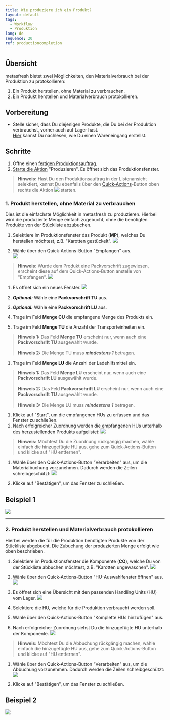 ```yaml
---
title: Wie produziere ich ein Produkt?
layout: default
tags:
  - Workflow
  - Produktion
lang: de
sequence: 20
ref: productioncompletion
---
```


## Übersicht
metasfresh bietet zwei Möglichkeiten, den Materialverbrauch bei der Produktion zu protokollieren:
1. Ein Produkt herstellen, ohne Material zu verbrauchen.
1. Ein Produkt herstellen und Materialverbrauch protokollieren.

## Vorbereitung
- Stelle sicher, dass Du diejenigen Produkte, die Du bei der Produktion verbrauchst, vorher auch auf Lager hast.<br>
[Hier](Zu_Bestellung_Wareneingang_erstellen) kannst Du nachlesen, wie Du einen Wareneingang erstellst.

## Schritte
1. Öffne einen [fertigen Produktionsauftrag](NeuerProduktionsauftrag).
1. [Starte die Aktion](AktionStarten) "Produzieren". Es öffnet sich das Produktionsfenster.
 >**Hinweis:** Hast Du den Produktionsauftrag in der Listenansicht selektiert, kannst Du ebenfalls über den [Quick-Actions](AktionStarten)-Button oben rechts die Aktion ![](assets/Actionbutton_Produzieren.png) starten.

### 1. Produkt herstellen, ohne Material zu verbrauchen
Dies ist die einfachste Möglichkeit in metasfresh zu produzieren. Hierbei wird die produzierte Menge einfach zugebucht, ohne die benötigten Produkte von der Stückliste abzubuchen.

1. Selektiere im Produktionsfenster das Produkt (**MP**), welches Du herstellen möchtest, z.B. "Karotten gestückelt".
 ![](assets/ProduktionFertigstellung_Produktionsfenster.png)

1. Wähle über den Quick-Actions-Button "Empfangen" aus.<br>
 ![](assets/ProduktionFertigstellung_empfangen_1.png)<br>
 >**Hinweis:** Wurde dem Produkt eine Packvorschrift zugewiesen, erscheint diese auf dem Quick-Actions-Button anstelle von "Empfangen".
  ![](assets/ProduktionFertigstellung_empfangen_2.png)

1. Es öffnet sich ein neues Fenster.
 ![](assets/ProduktionFertigstellung-ea202.png)

1. ***Optional:*** Wähle eine **Packvorschrift TU** aus.
1. ***Optional:*** Wähle eine **Packvorschrift LU** aus.
1. Trage im Feld **Menge CU** die empfangene Menge des Produkts ein.
1. Trage im Feld **Menge TU** die Anzahl der Transporteinheiten ein.
 >**Hinweis 1:** Das Feld **Menge TU** erscheint nur, wenn auch eine **Packvorschrift TU** ausgewählt wurde.<br><br>
 >**Hinweis 2:** Die Menge TU muss ***mindestens 1*** betragen.

1. Trage im Feld **Menge LU** die Anzahl der Ladehilfsmittel ein.
 >**Hinweis 1:** Das Feld **Menge LU** erscheint nur, wenn auch eine **Packvorschrift LU** ausgewählt wurde.<br><br>
 >**Hinweis 2:** Das Feld **Packvorschrift LU** erscheint nur, wenn auch eine **Packvorschrift TU** ausgewählt wurde.<br><br>
 >**Hinweis 3:** Die Menge LU muss ***mindestens 1*** betragen.

1. Klicke auf "Start", um die empfangenen HUs zu erfassen und das Fenster zu schließen.
1. Nach erfolgreicher Zuordnung werden die empfangenen HUs unterhalb des herzustellenden Produkts aufgelistet:
 ![](assets/ProduktionFertigstellung-a5222.png)
  >**Hinweis:** Möchtest Du die Zuordnung rückgängig machen, wähle einfach die hinzugefügte HU aus, gehe zum Quick-Actions-Button und klicke auf "HU entfernen".

1. Wähle über den Quick-Actions-Button "Verarbeiten" aus, um die Materialbuchung vorzunehmen. Dadurch werden die Zeilen schreibgeschützt:
 ![](assets/ProduktionFertigstellung-ed689.png)

1. Klicke auf "Bestätigen", um das Fenster zu schließen.

## Beispiel 1
![](assets/ProduktionFertigstellung_walkthrough.gif)

---

### 2. Produkt herstellen und Materialverbrauch protokollieren
Hierbei werden die für die Produktion benötigten Produkte von der Stückliste abgebucht. Die Zubuchung der produzierten Menge erfolgt wie oben beschrieben.

1. Selektiere im Produktionsfenster die Komponente (**CO**), welche Du von der Stückliste abbuchen möchtest, z.B. "Karotten ungewaschen".
 ![](assets/ProduktionFertigstellung_Materialverbrauch.png)

1. Wähle über den Quick-Actions-Button "HU-Auswahlfenster öffnen" aus.<br>
 ![](assets/HU-Auswahlfenster_oeffnen.png)

1. Es öffnet sich eine Übersicht mit den passenden Handling Units (HU) vom Lager.
 ![](assets/ProduktionFertigstellung_Lagerübersicht.png)

1. Selektiere die HU, welche für die Produktion verbraucht werden soll.
1. Wähle über den Quick-Actions-Button "Komplette HUs hinzufügen" aus.
1. Nach erfolgreicher Zuordnung siehst Du die hinzugefügte HU unterhalb der Komponente.
![](assets/ProduktionFertigstellung_Abbuchung.png)
 >**Hinweis:** Möchtest Du die Abbuchung rückgängig machen, wähle einfach die hinzugefügte HU aus, gehe zum Quick-Actions-Button und klicke auf "HU entfernen".

1. Wähle über den Quick-Actions-Button "Verarbeiten" aus, um die Abbuchung vorzunehmen. Dadurch werden die Zeilen schreibgeschützt:
 ![](assets/HU_booking_readonly.png)

1. Klicke auf "Bestätigen", um das Fenster zu schließen.

## Beispiel 2
![](assets/ProduktionFertigstellung_Verbrauch.gif)
